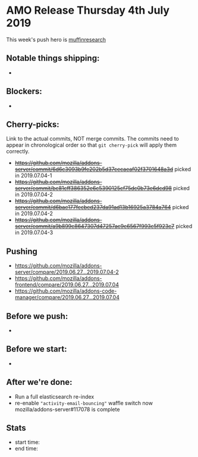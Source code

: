 # AMO Release Thursday 4th July 2019

This week's push hero is [muffinresearch](https://github.com/muffinresearch)

## Notable things shipping:

*

## Blockers:

*

## Cherry-picks:

Link to the actual commits, NOT merge commits. The commits need to appear
in chronological order so that `git cherry-pick` will apply them correctly.

* ~~https://github.com/mozilla/addons-server/commit/6d6c3093b9fe202b5d37cecaeaf02f3701648a3d~~ picked in 2019.07.04-1
* ~~https://github.com/mozilla/addons-server/commit/bc81cff386352e6c5390125cf75dc0b73e6dcd98~~ picked in 2019.07.04-2
* ~~https://github.com/mozilla/addons-server/commit/d6bae177fecbed237da91ad13b16925a3784a764~~ picked in 2019.07.04-2
* ~~https://github.com/mozilla/addons-server/commit/a9b899c8647307d47257ac9c6567f993c5f923c7~~ picked in 2019.07.04-3

## Pushing

- https://github.com/mozilla/addons-server/compare/2019.06.27...2019.07.04-2
- https://github.com/mozilla/addons-frontend/compare/2019.06.27...2019.07.04
- https://github.com/mozilla/addons-code-manager/compare/2019.06.27...2019.07.04

## Before we push:

* 

## Before we start:

*

## After we're done:

* Run a full elasticsearch re-index
* re-enable `"activity-email-bouncing"` waffle switch now mozilla/addons-server#117078 is complete

## Stats

- start time:
- end time:
